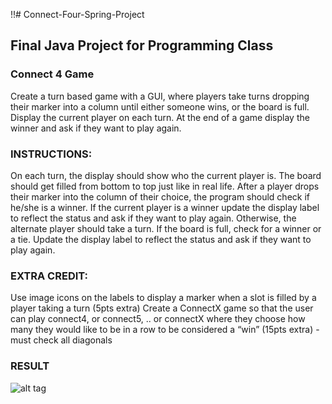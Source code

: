 !!# Connect-Four-Spring-Project
<h2>Final Java Project for Programming Class</h2>

<h3>Connect 4 Game</h3>

Create a turn based game with a GUI, where players take turns dropping their marker into a column until either someone wins, or the board is full. 
Display the current player on each turn.
At the end of a game display the winner and ask if they want to play again.

<h3>INSTRUCTIONS:</h3>
On each turn, the display should show who the current player is.
The board should get filled from bottom to top just like in real life.
After a player drops their marker into the column of their choice, the program should check if he/she is a winner.
If the current player is a winner update the display label to reflect the status and ask if they want to play again.
Otherwise, the alternate player should take a turn.
If the board is full, check for a winner or a tie. Update the display label to reflect the status and ask if they want to play again.

<h3>EXTRA CREDIT:</h3>
Use image icons on the labels to display a marker when a slot is filled by a player taking a turn (5pts extra)
Create a ConnectX game so that the user can play connect4, or connect5, .. or connectX where they choose how many they would like to be in a row to be considered a “win” (15pts extra) - must check all diagonals

<h3>RESULT</h3>

![alt tag](https://user-images.githubusercontent.com/25781788/29368095-c4af109e-826c-11e7-9e2f-4436cab737a3.png)
